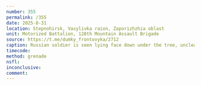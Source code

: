 ```yaml
---
number: 355
permalink: /355
date: 2025-8-31
location: Stepnohirsk, Vasylivka raion, Zaporizhzhia oblast
unit: Motorized Battalion, 128th Mountain Assault Brigade
source: https://t.me/dumky_frontovyka/2712
caption: Russian soldier is seen lying face down under the tree, unclear if injured or not. He activates grenade with one hand, and puts it under his neck. Violent explosion turns him around
timecode: 
method: grenade
nsfl: 
inconclusive: 
comment: 
---
```

<script async src="https://telegram.org/js/telegram-widget.js?22" data-telegram-post="dumky_frontovyka/2712" data-width="100%" data-userpic="false"></script>